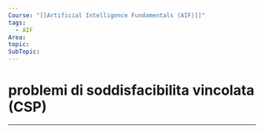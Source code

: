 ```yaml
---
Course: "[[Artificial Intelligence Fundamentals (AIF)]]"
tags:
  - AIF
Area: 
topic: 
SubTopic: 
---
```


# problemi di soddisfacibilita vincolata (CSP)
---